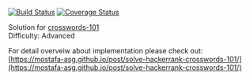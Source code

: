 [![Build Status](https://travis-ci.org/mostafa-asg/crosswords.svg?branch=master)](https://travis-ci.org/mostafa-asg/crosswords)
[![Coverage Status](https://coveralls.io/repos/github/mostafa-asg/crosswords/badge.svg?branch=master)](https://coveralls.io/github/mostafa-asg/crosswords?branch=master)  

Solution for [crosswords-101](https://www.hackerrank.com/challenges/crosswords-101/problem)  
Difficulty: Advanced  

For detail overveiw about implementation please check out:
[https://mostafa-asg.github.io/post/solve-hackerrank-crosswords-101/](https://mostafa-asg.github.io/post/solve-hackerrank-crosswords-101/)
